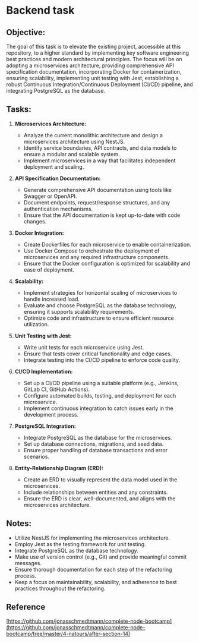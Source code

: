 # Backend task

## Objective:

The goal of this task is to elevate the existing project, accessible at this repository, to a higher standard by implementing key software engineering best practices and modern architectural principles. The focus will be on adopting a microservices architecture, providing comprehensive API specification documentation, incorporating Docker for containerization, ensuring scalability, implementing unit testing with Jest, establishing a robust Continuous Integration/Continuous Deployment (CI/CD) pipeline, and integrating PostgreSQL as the database.

## Tasks:

1. **Microservices Architecture:**
    - Analyze the current monolithic architecture and design a microservices architecture using NestJS.
    - Identify service boundaries, API contracts, and data models to ensure a modular and scalable system.
    - Implement microservices in a way that facilitates independent deployment and scaling.

2. **API Specification Documentation:**
    - Generate comprehensive API documentation using tools like Swagger or OpenAPI.
    - Document endpoints, request/response structures, and any authentication mechanisms.
    - Ensure that the API documentation is kept up-to-date with code changes.

3. **Docker Integration:**
    - Create Dockerfiles for each microservice to enable containerization.
    - Use Docker Compose to orchestrate the deployment of microservices and any required infrastructure components.
    - Ensure that the Docker configuration is optimized for scalability and ease of deployment.

4. **Scalability:**
    - Implement strategies for horizontal scaling of microservices to handle increased load.
    - Evaluate and choose PostgreSQL as the database technology, ensuring it supports scalability requirements.
    - Optimize code and infrastructure to ensure efficient resource utilization.

5. **Unit Testing with Jest:**
    - Write unit tests for each microservice using Jest.
    - Ensure that tests cover critical functionality and edge cases.
    - Integrate testing into the CI/CD pipeline to enforce code quality.

6. **CI/CD Implementation:**
    - Set up a CI/CD pipeline using a suitable platform (e.g., Jenkins, GitLab CI, GitHub Actions).
    - Configure automated builds, testing, and deployment for each microservice.
    - Implement continuous integration to catch issues early in the development process.

7. **PostgreSQL Integration:**
    - Integrate PostgreSQL as the database for the microservices.
    - Set up database connections, migrations, and seed data.
    - Ensure proper handling of database transactions and error scenarios.

8. **Entity-Relationship Diagram (ERD):**
    - Create an ERD to visually represent the data model used in the microservices.
    - Include relationships between entities and any constraints.
    - Ensure the ERD is clear, well-documented, and aligns with the microservices architecture.

## Notes:

- Utilize NestJS for implementing the microservices architecture.
- Employ Jest as the testing framework for unit testing.
- Integrate PostgreSQL as the database technology.
- Make use of version control (e.g., Git) and provide meaningful commit messages.
- Ensure thorough documentation for each step of the refactoring process.
- Keep a focus on maintainability, scalability, and adherence to best practices throughout the refactoring.

## Reference
[https://github.com/jonasschmedtmann/complete-node-bootcamp](https://github.com/jonasschmedtmann/complete-node-bootcamp/tree/master/4-natours/after-section-14)